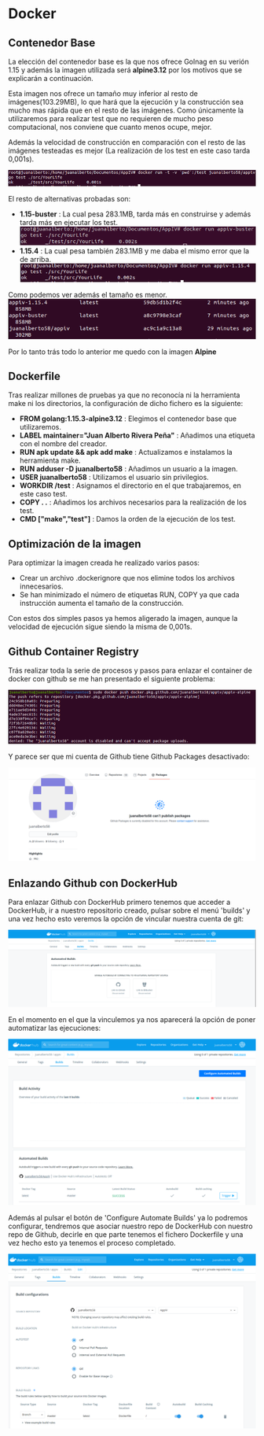 # Docker

## Contenedor Base
La elección del contenedor base es la que nos ofrece Golnag en su verión 1.15 y además la imagen utilizada será **alpine3.12** por los motivos que se explicarán a continuación. 

Esta imagen nos ofrece un tamaño muy inferior al resto de imágenes(103.29MB), lo que hará que la ejecución y la construcción sea mucho mas rápida que en el resto de las imágenes. Como únicamente la utilizaremos para realizar test que no requieren de mucho peso computacional, nos conviene que cuanto menos ocupe, mejor.

Además la velocidad de construcción en comparación con el resto de las imágenes testeadas es mejor (La realización de los test en este caso tarda 0,001s).

![Ejecución test](../image/Ejecucion_docker.png)

El resto de alternativas probadas son:
- **1.15-buster** : La cual pesa 283.1MB, tarda más en construirse y además tarda más en ejecutar los test.
![Ejecución de otras versiones](../image/Ejecucion-buster.png)
- **1.15.4** : La cual pesa también 283.1MB y me daba el mismo error que la de arriba.
![Ejecución de otras versiones](../image/Ejecucion_1_15_4.png)

Como podemos ver además el tamaño es menor.
![Ejecución de otras versiones](../image/tamaños.png)

Por lo tanto trás todo lo anterior me quedo con la imagen **Alpine**


## Dockerfile
Tras realizar millones de pruebas ya que no reconocía ni la herramienta make ni los directorios, la configuración de dicho fichero es la siguiente:
- **FROM golang:1.15.3-alpine3.12** : Elegimos el contenedor base que utilizaremos.
- **LABEL maintainer="Juan Alberto Rivera Peña"** : Añadimos una etiqueta con el nombre del creador.
- **RUN apk update && apk add make** : Actualizamos e instalamos la herramienta make.
- **RUN adduser -D juanalberto58** : Añadimos un usuario a la imagen.
- **USER juanalberto58** : Utilizamos el usuario sin privilegios.
- **WORKDIR /test** : Asignamos el directorio en el que trabajaremos, en este caso test.
- **COPY . .** : Añadimos los archivos necesarios para la realización de los test.
- **CMD ["make","test"]** : Damos la orden de la ejecución de los test.


## Optimización de la imagen
Para optimizar la imagen creada he realizado varios pasos:
- Crear un archivo .dockerignore que nos elimine todos los archivos innecesarios.
- Se han minimizado el número de etiquetas RUN, COPY ya que cada instrucción aumenta el tamaño de la construcción.

Con estos dos simples pasos ya hemos aligerado la imagen, aunque la velocidad de ejecución sigue siendo la misma de 0,001s.


## Github Container Registry
Trás realizar toda la serie de procesos y pasos para enlazar el container de docker con github se me han presentado el siguiente problema:

![Container Registry](../image/Container_registry.png)

Y parece ser que mi cuenta de Github tiene Github Packages desactivado:

![Container Registry](../image/github_package.png)


## Enlazando Github con DockerHub

Para enlazar Github con DockerHub primero tenemos que acceder a DockerHub, ir a nuestro repositorio creado, pulsar sobre el menú 'builds' y una vez hecho esto veremos la opción de vincular nuestra cuenta de git: 

![Linkear Github con DockerHub](../image/linkear_git_dockerhub.png)

En el momento en el que la vinculemos ya nos aparecerá la opción de poner automatizar las ejecuciones:

![Automatiza Builds](../image/Automatizar_builds.png)

Además al pulsar el botón de 'Configure Automate Builds' ya lo podremos configurar, tendremos que asociar nuestro repo de DockerHub con nuestro repo de Github, decirle en que parte tenemos el fichero Dockerfile y una vez hecho esto ya tenemos el proceso completado.

![Automatiza Builds](../image/menu_final.png)





